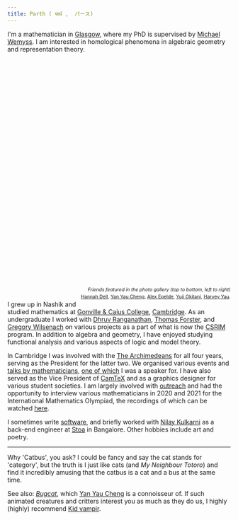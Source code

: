 ```yaml
---
title: Parth ( पार्थ ,  パース)
---
```

I'm a mathematician in <a href="https://gla.ac.uk">Glasgow</a>, where my PhD is
supervised by <a href="https://www.maths.gla.ac.uk/~mwemyss/">Michael Wemyss</a>. I am interested in homological phenomena in algebraic geometry and representation theory.

<div style="width: 100%; padding-bottom: 100%;">
<div style="width: 32.3%; float:left">
<div style="width: 100%; padding-bottom: 100%; background-size: cover; background-position: center; background-image: url('./images/about-1.jpeg')"></div>
<div style="width: 100%; padding-bottom: 4.7%"></div>
<div style="width: 100%; padding-bottom: 100%; background-size: cover; background-position: center; background-image: url('./images/about-2.jpeg')"></div>
<div style="width: 100%; padding-bottom: 4.7%"></div>
<div style="width: 100%; padding-bottom: 100%; background-size: cover; background-position: center; background-image: url('./images/about-3.jpeg')"></div></div>
<div style="width: 65.8%; padding-bottom: 100%; background-size: cover; background-position: center; float: right; background-image: url('./images/about-0.jpeg')"></div></div>
<div style="width: 100%; padding-bottom: 2em"><p style="text-align: right; float: right; line-height:1.5; font-size: 8pt"><i>Friends featured in the photo gallery (top to bottom, left to right)</i><br><a href="https://www.hannahdell.com">Hannah Dell</a>, <a href="https://www.yanyauc.com">Yan Yau Cheng</a>, <a href="https://ae433.user.srcf.net">Alex Epelde</a>, <a href="https://math.berkeley.edu/people/grad/yuji-okitani">Yuji Okitani</a>, <a href="https://tkhy2.user.srcf.net">Harvey Yau</a>.</p></div>

I grew up in Nashik and studied mathematics at <a href="https://cai.cam.ac.uk">Gonville & Caius College</a>, <a href="https://cam.ac.uk">Cambridge</a>. As an undergraduate I worked with <a href="https://www.dhruvrnathan.net/">Dhruv Ranganathan</a>, <a href="https://dpmms.cam.ac.uk/~tf">Thomas Forster</a>, and <a href="https://www.gregorywilsenach.com/">Gregory Wilsenach</a> on various projects as a part of what is now the <a href="https://www.maths.cam.ac.uk/opportunities/careers-for-mathematicians/summer-research-mathematics/information-for-students">CSRIM</a> program. In addition to algebra and geometry, I have enjoyed studying functional analysis and various aspects of logic and model theory.

In Cambridge I was involved with the <a href="https://archim.org.uk">The Archimedeans</a> for all four years, serving as the President for the latter two. We organised various events and <a href="https://www.youtube.com/channel/UCdswONpWjfKTbpkBUP4fOyA">talks by mathematicians</a>, <a href="https://www.youtube.com/watch?v=fkfRrVVX-Kc">one of which</a> I was a speaker for. I have also served as the Vice President of <a href="https://camtex.soc.srcf.net">CamTeX</a> and as a graphics designer for various student societies. I am largely involved with <a href="https://www.maths.cam.ac.uk/undergrad/admissions/student-ambassadors">outreach</a> and had the opportunity to interview various mathematicians in 2020 and 2021 for the International Mathematics Olympiad, the recordings of which can be watched <a href="https://www.youtube.com/playlist?list=PLKMxEXwHQFMV-AeXzhmeFVYzjpEW5Rkuk">here</a>.

 I sometimes write <a href="https://github.com/thecatbus">software</a>, and briefly
 worked with <a href="https://twitter.com/1geek0">Nilay Kulkarni</a> as a
 back-end engineer at <a href="https://www.stoa.com/about">Stoa</a> in Bangalore. Other hobbies include art and poetry.

<hr>
 Why 'Catbus', you ask? I could be fancy and say the cat stands for
 'category', but the truth is I just like cats (and <i>My Neighbour Totoro</i>) and find it incredibly amusing
 that the catbus is a cat and a bus at the same time.

 See also: <a href="https://en.wikipedia.org/wiki/Bugcat_Capoo"><i>Bugcat</i></a>, which <a href="https://yanyauc.com">Yan Yau Cheng</a> is a connoisseur of. If such animated creatures and critters interest you as much as they do us, I highly (highly) recommend <a href="https://youtube.com/playlist?list=PL4ZM20n-jDnfG-QrAbDh-EpcSU6veNhRC&feature=shared">Kid vampir</a>.
